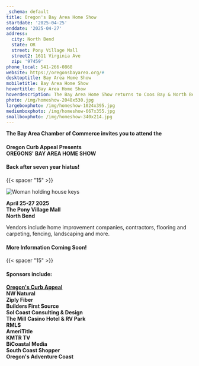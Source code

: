 ```yaml
---
_schema: default
title: Oregon's Bay Area Home Show
startdate: '2025-04-25'
enddate: '2025-04-27'
address:
  city: North Bend
  state: OR
  street: Pony Village Mall
  street2: 1611 Virginia Ave
  zip: '97459'
phone_local: 541-266-0868
website: https://oregonsbayarea.org/#
desktoptitle: Bay Area Home Show
mobiletitle: Bay Area Home Show
hovertitle: Bay Area Home Show
hoverdescription: The Bay Area Home Show returns to Coos Bay & North Bend!
photo: /img/homeshow-2048x530.jpg
largeboxphoto: /img/homeshow-1024x395.jpg
mediumboxphoto: /img/homeshow-667x355.jpg
smallboxphoto: /img/homeshow-340x214.jpg
---
```

**The Bay Area Chamber of Commerce invites you to attend the**

#### Oregon Curb Appeal Presents<br>OREGONS' BAY AREA HOME SHOW

#### Back after seven year hiatus!

{{< spacer "15" >}}

![Woman holding house keys](/img/homeshow-667x355.jpg)

**April 25-27 2025<br>The Pony Village Mall<br>North Bend**

Vendors include home improvement companies, contractors, flooring and carpeting, fencing, landscaping and more.

#### **More Information Coming Soon!**

{{< spacer "15" >}}

#### Sponsors include:

<a href="https://oregoncurbappeal.com/" target="_blank" rel="noopener"><strong>Oregon's Curb Appeal</strong></a>**<br>NW Natural<br>Ziply Fiber<br>Builders First Source<br>Sol Coast Consulting & Design<br>The Mill Casino Hotel & RV Park<br>RMLS<br>AmeriTitle<br>KMTR TV <br>BiCoastal Media <br>South Coast Shopper<br>Oregon's Adventure Coast<br>**

&nbsp;